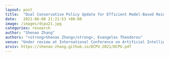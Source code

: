 ```yaml
---
layout: post
title:  "Dual Conservative Policy Update for Efficient Model-Based Reinforcement Learning"
date:   2021-06-08 21:21:53 +00:00
image: /images/dcpu21.jpg
categories: research
author: "Shenao Zhang"
authors: "<strong>Shenao Zhang</strong>, Evangelos Theodorou"
venue: "Under review at International Conference on Artificial Intelligence and Statistics (AISTATS)"
arxiv: https://shenao-zhang.github.io/DCPU-2021/DCPU.pdf
---
```


